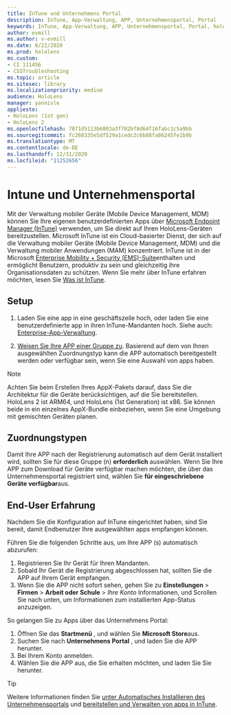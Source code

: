 ```yaml
---
title: InTune und Unternehmens Portal
description: InTune, App-Verwaltung, APP, Unternehmensportal, Portal
keywords: InTune, App-Verwaltung, APP, Unternehmensportal, Portal, hololens
author: evmill
ms.author: v-evmill
ms.date: 6/22/2020
ms.prod: hololens
ms.custom:
- CI 111456
- CSSTroubleshooting
ms.topic: article
ms.sitesec: library
ms.localizationpriority: medium
audience: HoloLens
manager: yannisle
appliesto:
- HoloLens (1st gen)
- HoloLens 2
ms.openlocfilehash: 7871d5113b6803a3f702bf8d64f16fabc1c5a9bb
ms.sourcegitcommit: fc268335e5df529a1cedc2c6b88fa86245fe1b9b
ms.translationtype: MT
ms.contentlocale: de-DE
ms.lasthandoff: 12/31/2020
ms.locfileid: "11252656"
---
```

# Intune und Unternehmensportal

Mit der Verwaltung mobiler Geräte (Mobile Device Management, MDM) können Sie Ihre eigenen benutzerdefinierten Apps über [Microsoft Endpoint Manager (InTune)](https://docs.microsoft.com/intune/windows-holographic-for-business) verwenden, um Sie direkt auf Ihren HoloLens-Geräten bereitzustellen. Microsoft InTune ist ein Cloud-basierter Dienst, der sich auf die Verwaltung mobiler Geräte (Mobile Device Management, MDM) und die Verwaltung mobiler Anwendungen (MAM) konzentriert. InTune ist in der Microsoft [Enterprise Mobility + Security (EMS)-Suite](https://www.microsoft.com/microsoft-365/enterprise-mobility-security)enthalten und ermöglicht Benutzern, produktiv zu sein und gleichzeitig ihre Organisationsdaten zu schützen. Wenn Sie mehr über InTune erfahren möchten, lesen Sie [Was ist InTune](https://docs.microsoft.com/mem/intune/fundamentals/what-is-intune).

## Setup

1. Laden Sie eine app in eine geschäftszeile hoch, oder laden Sie eine benutzerdefinierte app in ihren InTune-Mandanten hoch. Siehe auch: [Enterprise-App-Verwaltung](https://docs.microsoft.com/windows/client-management/mdm/enterprise-app-management).

2. [Weisen Sie Ihre APP einer Gruppe zu](https://docs.microsoft.com/mem/intune/apps/apps-deploy). Basierend auf dem von Ihnen ausgewählten Zuordnungstyp kann die APP automatisch bereitgestellt werden oder verfügbar sein, wenn Sie eine Auswahl von apps haben.

> [!NOTE]
> Achten Sie beim Erstellen Ihres AppX-Pakets darauf, dass Sie die Architektur für die Geräte berücksichtigen, auf die Sie bereitstellen. HoloLens 2 ist ARM64, und HoloLens (1st Generation) ist x86. Sie können beide in ein einzelnes AppX-Bundle einbeziehen, wenn Sie eine Umgebung mit gemischten Geräten planen.

## Zuordnungstypen

Damit Ihre APP nach der Registrierung automatisch auf dem Gerät installiert wird, sollten Sie für diese Gruppe (n) **erforderlich** auswählen.
Wenn Sie Ihre APP zum Download für Geräte verfügbar machen möchten, die über das Unternehmensportal registriert sind, wählen Sie **für eingeschriebene Geräte verfügbar**aus.

## End-User Erfahrung

Nachdem Sie die Konfiguration auf InTune eingerichtet haben, sind Sie bereit, damit Endbenutzer Ihre ausgewählten apps empfangen können.

Führen Sie die folgenden Schritte aus, um Ihre APP (s) automatisch abzurufen:

1. Registrieren Sie Ihr Gerät für Ihren Mandanten.
2. Sobald Ihr Gerät die Registrierung abgeschlossen hat, sollten Sie die APP auf Ihrem Gerät empfangen.
3. Wenn Sie die APP nicht sofort sehen, gehen Sie zu **Einstellungen**  >  **Firmen**  >  **Arbeit oder Schule**  >  *Ihre Konto* Informationen, und Scrollen Sie nach unten, um Informationen zum installierten App-Status anzuzeigen.

So gelangen Sie zu Apps über das Unternehmens Portal:

1. Öffnen Sie das **Startmenü** , und wählen Sie **Microsoft Store**aus.
2. Suchen Sie nach **Unternehmens Portal** , und laden Sie die APP herunter.
3. Bei Ihrem Konto anmelden.
4. Wählen Sie die APP aus, die Sie erhalten möchten, und laden Sie Sie herunter.

> [!Tip]
> Weitere Informationen finden Sie [unter Automatisches Installieren des Unternehmensportals](https://docs.microsoft.com/mem/intune/apps/company-portal-app) und [bereitstellen und Verwalten von apps in InTune](https://docs.microsoft.com/mem/intune/fundamentals/windows-holographic-for-business#deploy-and-manage-apps).
